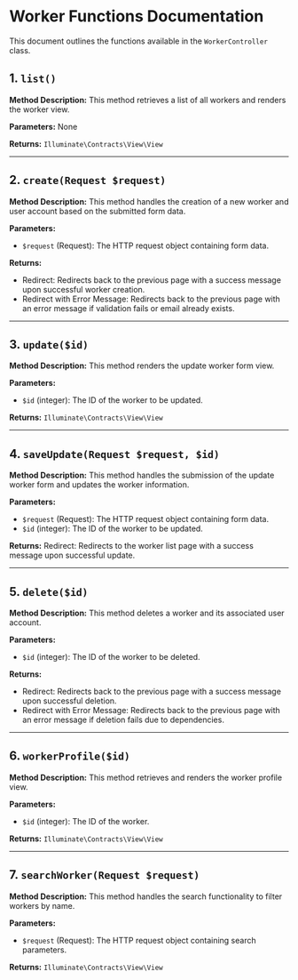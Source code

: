 # Worker Functions Documentation

This document outlines the functions available in the `WorkerController` class.

## 1. `list()`

**Method Description:**
This method retrieves a list of all workers and renders the worker view.

**Parameters:**
None

**Returns:**
`Illuminate\Contracts\View\View`

---

## 2. `create(Request $request)`

**Method Description:**
This method handles the creation of a new worker and user account based on the submitted form data.

**Parameters:**

-   `$request` (Request): The HTTP request object containing form data.

**Returns:**

-   Redirect: Redirects back to the previous page with a success message upon successful worker creation.
-   Redirect with Error Message: Redirects back to the previous page with an error message if validation fails or email already exists.

---

## 3. `update($id)`

**Method Description:**
This method renders the update worker form view.

**Parameters:**

-   `$id` (integer): The ID of the worker to be updated.

**Returns:**
`Illuminate\Contracts\View\View`

---

## 4. `saveUpdate(Request $request, $id)`

**Method Description:**
This method handles the submission of the update worker form and updates the worker information.

**Parameters:**

-   `$request` (Request): The HTTP request object containing form data.
-   `$id` (integer): The ID of the worker to be updated.

**Returns:**
Redirect: Redirects to the worker list page with a success message upon successful update.

---

## 5. `delete($id)`

**Method Description:**
This method deletes a worker and its associated user account.

**Parameters:**

-   `$id` (integer): The ID of the worker to be deleted.

**Returns:**

-   Redirect: Redirects back to the previous page with a success message upon successful deletion.
-   Redirect with Error Message: Redirects back to the previous page with an error message if deletion fails due to dependencies.

---

## 6. `workerProfile($id)`

**Method Description:**
This method retrieves and renders the worker profile view.

**Parameters:**

-   `$id` (integer): The ID of the worker.

**Returns:**
`Illuminate\Contracts\View\View`

---

## 7. `searchWorker(Request $request)`

**Method Description:**
This method handles the search functionality to filter workers by name.

**Parameters:**

-   `$request` (Request): The HTTP request object containing search parameters.

**Returns:**
`Illuminate\Contracts\View\View`
